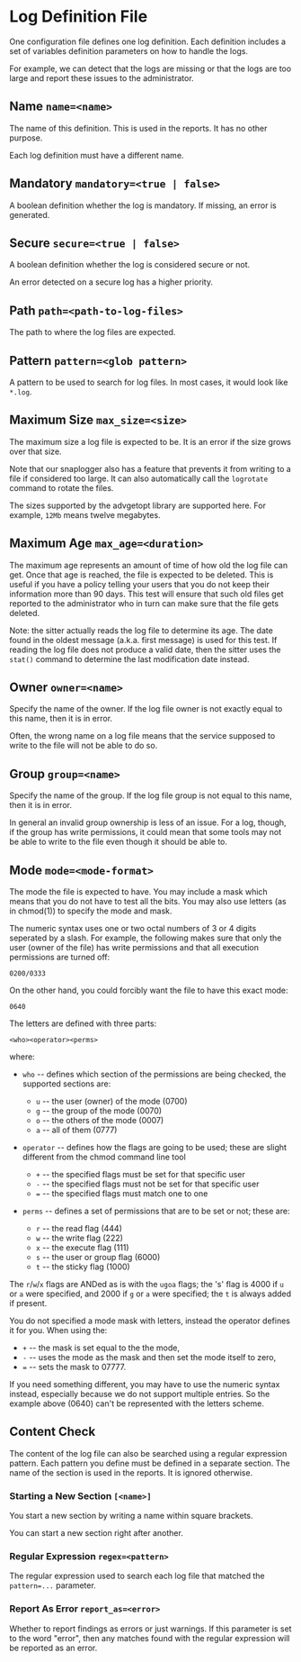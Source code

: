 
# Log Definition File

One configuration file defines one log definition. Each definition includes
a set of variables definition parameters on how to handle the logs.

For example, we can detect that the logs are missing or that the logs
are too large and report these issues to the administrator.

## Name `name=<name>`

The name of this definition. This is used in the reports. It has no other
purpose.

Each log definition must have a different name.

## Mandatory `mandatory=<true | false>`

A boolean definition whether the log is mandatory. If missing, an error
is generated.

## Secure `secure=<true | false>`

A boolean definition whether the log is considered secure or not.

An error detected on a secure log has a higher priority.

## Path `path=<path-to-log-files>`

The path to where the log files are expected.

## Pattern `pattern=<glob pattern>`

A pattern to be used to search for log files. In most cases, it would look
like `*.log`.

## Maximum Size `max_size=<size>`

The maximum size a log file is expected to be. It is an error if the size
grows over that size.

Note that our snaplogger also has a feature that prevents it from writing
to a file if considered too large. It can also automatically call the
`logrotate` command to rotate the files.

The sizes supported by the advgetopt library are supported here. For
example, `12Mb` means twelve megabytes.

## Maximum Age `max_age=<duration>`

The maximum age represents an amount of time of how old the log file can
get. Once that age is reached, the file is expected to be deleted. This
is useful if you have a policy telling your users that you do not keep
their information more than 90 days. This test will ensure that such old
files get reported to the administrator who in turn can make sure that the
file gets deleted.

Note: the sitter actually reads the log file to determine its age. The
date found in the oldest message (a.k.a. first message) is used for this
test. If reading the log file does not produce a valid date, then the
sitter uses the `stat()` command to determine the last modification date
instead.

## Owner `owner=<name>`

Specify the name of the owner. If the log file owner is not exactly equal
to this name, then it is in error.

Often, the wrong name on a log file means that the service supposed to write
to the file will not be able to do so.

## Group `group=<name>`

Specify the name of the group. If the log file group is not equal to this
name, then it is in error.

In general an invalid group ownership is less of an issue. For a log, though,
if the group has write permissions, it could mean that some tools may not
be able to write to the file even though it should be able to.

## Mode `mode=<mode-format>`

The mode the file is expected to have. You may include a mask which
means that you do not have to test all the bits. You may also use
letters (as in chmod(1)) to specify the mode and mask.

The numeric syntax uses one or two octal numbers of 3 or 4 digits
seperated by a slash. For example, the following makes sure that
only the user (owner of the file) has write permissions and
that all execution permissions are turned off:

    0200/0333

On the other hand, you could forcibly want the file to have this
exact mode:

    0640

The letters are defined with three parts:

    <who><operator><perms>

where:

* `who` -- defines which section of the permissions are being
           checked, the supported sections are:

  * `u` -- the user (owner) of the mode (0700)
  * `g` -- the group of the mode (0070)
  * `o` -- the others of the mode (0007)
  * `a` -- all of them (0777)

* `operator` -- defines how the flags are going to be used;
                these are slight different from the chmod
		command line tool

  * `+` -- the specified flags must be set for that specific user
  * `-` -- the specified flags must not be set for that specific user
  * `=` -- the specified flags must match one to one

* `perms` -- defines a set of permissions that are to be set
             or not; these are:

  * `r` -- the read flag (444)
  * `w` -- the write flag (222)
  * `x` -- the execute flag (111)
  * `s` -- the user or group flag (6000)
  * `t` -- the sticky flag (1000)

The `r`/`w`/`x` flags are ANDed as is with the `ugoa` flags; the 's' flag
is 4000 if `u` or `a` were specified, and 2000 if `g` or `a` were
specified; the `t` is always added if present.

You do not specified a mode mask with letters, instead the operator
defines it for you. When using the:

* `+` -- the mask is set equal to the the mode,
* `-` -- uses the mode as the mask and then set the mode itself to zero,
* `=` -- sets the mask to 07777.

If you need something different, you may have to use the numeric syntax
instead, especially because we do not support multiple entries. So the
example above (0640) can't be represented with the letters scheme.

## Content Check

The content of the log file can also be searched using a regular expression
pattern. Each pattern you define must be defined in a separate section.
The name of the section is used in the reports. It is ignored otherwise.

### Starting a New Section `[<name>]`

You start a new section by writing a name within square brackets.

You can start a new section right after another.

### Regular Expression `regex=<pattern>`

The regular expression used to search each log file that matched the
`pattern=...` parameter.

### Report As Error `report_as=<error>`

Whether to report findings as errors or just warnings. If this parameter
is set to the word "error", then any matches found with the regular
expression will be reported as an error.

